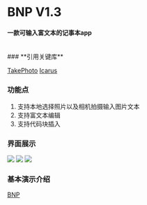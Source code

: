 # **BNP V1.3**
#### 一款可输入富文本的记事本app 
<br> 
### **引用关键库**

[TakePhoto](https://github.com/crazyandcoder/TakePhoto)
[Icarus](https://github.com/mr5/icarus-android)


### **功能点**

 1. 支持本地选择照片以及相机拍摄输入图片文本
 2. 支持富文本编辑
 3. 支持代码块插入

### 界面展示

![](http://39.105.20.169/BNPintroduction/img/page11.jpg) ![](http://39.105.20.169/BNPintroduction/img/page22.jpg) ![](http://39.105.20.169/BNPintroduction/img/page33.jpg)

### 基本演示介绍
[BNP](http://39.105.20.169/BNPintroduction/index.html)
